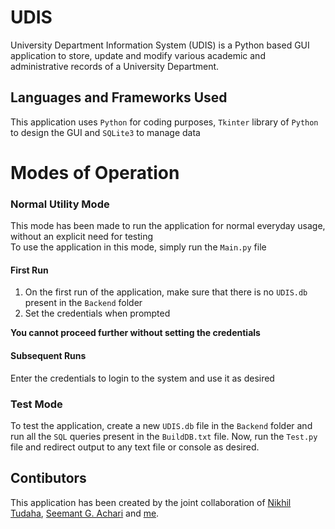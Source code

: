 # UDIS
University Department Information System (UDIS) is a Python based GUI application to store, update and modify various academic and administrative records of a University Department. 

## Languages and Frameworks Used
This application uses `Python` for coding purposes, `Tkinter` library of `Python` to design the GUI and `SQLite3` to manage data

# Modes of Operation
### Normal Utility Mode
This mode has been made to run the application for normal everyday usage, without an explicit need for testing  
To use the application in this mode, simply run the `Main.py` file

#### **First Run**
1. On the first run of the application, make sure that there is no `UDIS.db` present in the `Backend` folder
2. Set the credentials when prompted

**You cannot proceed further without setting the credentials**

#### **Subsequent Runs**
Enter the credentials to login to the system and use it as desired

### Test Mode
To test the application, create a new `UDIS.db` file in the `Backend` folder and run all the `SQL` queries present in the `BuildDB.txt` file. Now, run the `Test.py` file and redirect output to any text file or console as desired.


## Contibutors
This application has been created by the joint collaboration of [Nikhil Tudaha](https://github.com/nikhiltudaha), [Seemant G. Achari](https://github.com/pasthorizon) and [me](https://github.com/dope-dependent).

